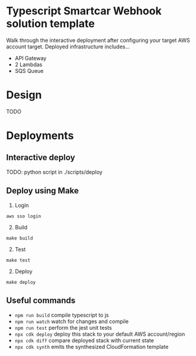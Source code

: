 # Typescript Smartcar Webhook solution template
Walk through the interactive deployment after configuring your target AWS account target.
Deployed infrastructure includes...
 * API Gateway 
 * 2 Lambdas
 * SQS Queue

# Design
TODO

# Deployments

## Interactive deploy

TODO: python script in ./scripts/deploy

## Deploy using Make
1. Login
```
aws sso login
```

2. Build
```
make build
```

2. Test
```
make test
```

2. Deploy
```
make deploy
```


## Useful commands

* `npm run build`   compile typescript to js
* `npm run watch`   watch for changes and compile
* `npm run test`    perform the jest unit tests
* `npx cdk deploy`  deploy this stack to your default AWS account/region
* `npx cdk diff`    compare deployed stack with current state
* `npx cdk synth`   emits the synthesized CloudFormation template
